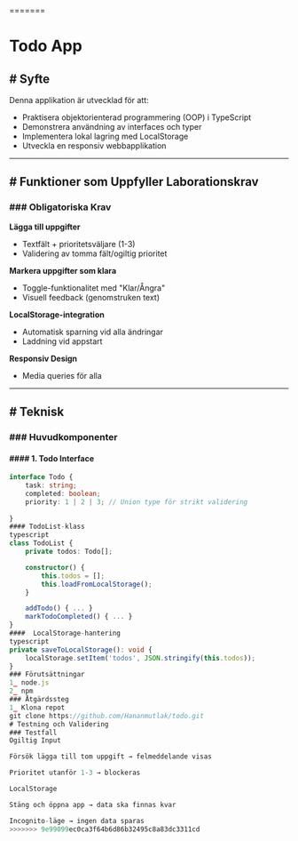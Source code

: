 
=======
# Todo App

## # Syfte 
Denna applikation är utvecklad för att:
- Praktisera objektorienterad programmering (OOP) i TypeScript
- Demonstrera användning av interfaces och typer
- Implementera lokal lagring med LocalStorage
- Utveckla en responsiv webbapplikation

---

## # Funktioner som Uppfyller Laborationskrav 

### ### Obligatoriska Krav
 **Lägga till uppgifter**  
   - Textfält + prioritetsväljare (1-3)
   - Validering av tomma fält/ogiltig prioritet

 **Markera uppgifter som klara**  
   - Toggle-funktionalitet med "Klar/Ångra"
   - Visuell feedback (genomstruken text)

 **LocalStorage-integration**  
   - Automatisk sparning vid alla ändringar
   - Laddning vid appstart

 **Responsiv Design**  

   - Media queries för alla

---

## # Teknisk 

### ### Huvudkomponenter

#### #### 1. Todo Interface
```typescript
interface Todo {
    task: string;
    completed: boolean;
    priority: 1 | 2 | 3; // Union type för strikt validering
   
}
#### TodoList-klass
typescript
class TodoList {
    private todos: Todo[];

    constructor() {
        this.todos = [];
        this.loadFromLocalStorage(); 
    }

    addTodo() { ... }
    markTodoCompleted() { ... }
}
####  LocalStorage-hantering
typescript
private saveToLocalStorage(): void {
    localStorage.setItem('todos', JSON.stringify(this.todos));
}
### Förutsättningar
1_ node.js
2_ npm 
### Åtgärdssteg
1_ Klona repot
git clone https://github.com/Hananmutlak/todo.git
# Testning och Validering 
### Testfall
Ogiltig Input

Försök lägga till tom uppgift → felmeddelande visas

Prioritet utanför 1-3 → blockeras

LocalStorage

Stäng och öppna app → data ska finnas kvar

Incognito-läge → ingen data sparas
>>>>>>> 9e99099ec0ca3f64b6d86b32495c8a83dc3311cd
